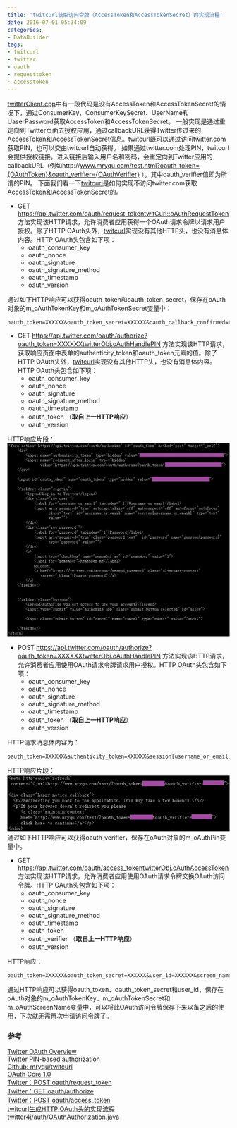 ```yaml
---
title: 'twitcurl获取访问令牌（AccessToken和AccessTokenSecret）的实现流程'
date: 2016-07-01 05:34:09
categories: 
- DataBuilder
tags: 
- twitcurl
- twitter
- oauth
- requesttoken
- accesstoken
---
```

[twitterClient.cpp](https://github.com/mryqu/twitcurl/blob/master/twitterClient/twitterClient.cpp)中有一段代码是没有AccessToken和AccessTokenSecret的情况下，通过ConsumerKey、ConsumerKeySecret、UserName和UaserPassword获取AccessToken和AccessTokenSecret。
一般实现是通过重定向到Twitter页面去授权应用，通过callbackURL获得Twitter传过来的AccessToken和AccessTokenSecret信息。twitcurl既可以通过访问twitter.com获取PIN，也可以交由twitcurl自动获得。
如果通过twitter.com处理PIN，twitcurl会提供授权链接。进入链接后输入用户名和密码，会重定向到Twitter应用的callbackURL（例如http://www.mryqu.com/test.html?oauth_token={OAuthToken}&oauth_verifier={OAuthVerifier} ），其中oauth_verifier值即为所谓的PIN。
下面我们看一下[twitcurl](https://github.com/mryqu/twitcurl)是如何实现不访问twitter.com获取AccessToken和AccessTokenSecret的。
- GET https://api.twitter.com/oauth/request_tokentwitCurl::oAuthRequestToken 方法实现该HTTP请求，允许消费者应用获得一个OAuth请求令牌以请求用户授权。除了HTTP OAuth头外，[twitcurl](https://github.com/mryqu/twitcurl)实现没有其他HTTP头，也没有消息体内容。HTTP OAuth头包含如下项：
  - oauth_consumer_key
  - oauth_nonce
  - oauth_signature
  - oauth_signature_method
  - oauth_timestamp
  - oauth_version
 
 通过如下HTTP响应可以获得oauth_token和oauth_token_secret，保存在oAuth对象的m_oAuthTokenKey和m_oAuthTokenSecret变量中：
 ```
 oauth_token=XXXXXX&oauth_token_secret=XXXXXX&oauth_callback_confirmed=true
 ```
- GET https://api.twitter.com/oauth/authorize?oauth_token=XXXXXXtwitterObj.oAuthHandlePIN 方法实现该HTTP请求，获取响应页面中表单的authenticity_token和oauth_token元素的值。除了HTTP OAuth头外，[twitcurl](https://github.com/mryqu/twitcurl)实现没有其他HTTP头，也没有消息体内容。HTTP OAuth头包含如下项：
  - oauth_consumer_key
  - oauth_nonce
  - oauth_signature
  - oauth_signature_method
  - oauth_timestamp
  - oauth_token （**取自上一HTTP响应**）
  - oauth_version
  
 HTTP响应片段：![twitcurl获取访问令牌（AccessToken和AccessTokenSecret）的实现流程](/images/2016/7/0026uWfMzy72Utunz5b55.jpg)
- POST https://api.twitter.com/oauth/authorize?oauth_token=XXXXXXtwitterObj.oAuthHandlePIN 方法实现该HTTP请求，允许消费者应用使用OAuth请求令牌请求用户授权。HTTP OAuth头包含如下项：
  - oauth_consumer_key
  - oauth_nonce
  - oauth_signature
  - oauth_signature_method
  - oauth_timestamp
  - oauth_token （**取自上一HTTP响应**）
  - oauth_version

 HTTP请求消息体内容为：
 ```
 oauth_token=XXXXXX&authenticity_token=XXXXXX&session[username_or_email]=**XXXXX**X&session[password]=XXXXXX
 ```
 HTTP响应片段：![twitcurl获取访问令牌（AccessToken和AccessTokenSecret）的实现流程](/images/2016/7/0026uWfMzy72Uw46dlc66.png)通过如下HTTP响应可以获得oauth_verifier，保存在oAuth对象的m_oAuthPin变量中。
- GET https://api.twitter.com/oauth/access_tokentwitterObj.oAuthAccessToken 方法实现该HTTP请求，允许消费者应用使用OAuth请求令牌交换OAuth访问令牌。HTTP OAuth头包含如下项：
  - oauth_consumer_key
  - oauth_nonce
  - oauth_signature
  - oauth_signature_method
  - oauth_timestamp
  - oauth_token
  - oauth_verifier （**取自上一HTTP响应**）
  - oauth_version

 HTTP响应：
 ```
 oauth_token=XXXXXX&oauth_token_secret=XXXXXX&user_id=XXXXXX&screen_name=XXXXXX&x_auth_expires=0
 ```
 通过HTTP响应可以获得oauth_token、oauth_token_secret和user_id，保存在oAuth对象的m_oAuthTokenKey、m_oAuthTokenSecret和m_oAuthScreenName变量中，可以将此OAuth访问令牌保存下来以备之后的使用，下次就无需再次申请访问令牌了。

### 参考

[Twitter OAuth Overview](https://dev.twitter.com/oauth/overview)    
[Twitter PIN-based authorization](https://dev.twitter.com/oauth/pin-based)    
[Github: mryqu/twitcurl](https://github.com/mryqu/twitcurl)    
[OAuth Core 1.0](http://oauth.net/core/1.0/)    
[Twitter：POST oauth/request_token](https://dev.twitter.com/oauth/reference/post/oauth/request_token)    
[Twitter：GET oauth/authorize](https://dev.twitter.com/oauth/reference/get/oauth/authorize)    
[Twitter：POST oauth/access_token](https://dev.twitter.com/oauth/reference/post/oauth/access_token)    
[twitcurl生成HTTP OAuth头的实现流程](/post/twitcurl生成http_oauth头的实现流程)    
[twitter4j/auth/OAuthAuthorization.java](https://github.com/yusuke/twitter4j/blob/master/twitter4j-core/src/main/java/twitter4j/auth/OAuthAuthorization.java)    